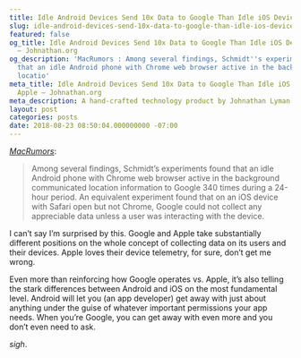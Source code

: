 ```yaml
---
title: Idle Android Devices Send 10x Data to Google Than Idle iOS Devices to Apple
slug: idle-android-devices-send-10x-data-to-google-than-idle-ios-devices-to-apple
featured: false
og_title: Idle Android Devices Send 10x Data to Google Than Idle iOS Devices to Apple
  – Johnathan.org
og_description: 'MacRumors : Among several findings, Schmidt''s experiments found
  that an idle Android phone with Chrome web browser active in the background communicated
  locatio'
meta_title: Idle Android Devices Send 10x Data to Google Than Idle iOS Devices to
  Apple – Johnathan.org
meta_description: A hand-crafted technology product by Johnathan Lyman
layout: post
categories: posts
date: 2018-08-23 08:50:04.000000000 -07:00
---
```


_[MacRumors](https://www.macrumors.com/2018/08/22/android-sends-data-google-10-times-ios-to-apple/)_:

> Among several findings, Schmidt’s experiments found that an idle Android phone with Chrome web browser active in the background communicated location information to Google 340 times during a 24-hour period. An equivalent experiment found that on an iOS device with Safari open but not Chrome, Google could not collect any appreciable data unless a user was interacting with the device.

I can’t say I’m surprised by this. Google and Apple take substantially different positions on the whole concept of collecting data on its users and their devices. Apple loves their device telemetry, for sure, don’t get me wrong.

Even more than reinforcing how Google operates vs. Apple, it’s also telling the stark differences between Android and iOS on the most fundamental level. Android will let you (an app developer) get away with just about anything under the guise of whatever important permissions your app needs. When you’re Google, you can get away with even more and you don’t even need to ask.

_sigh_.

